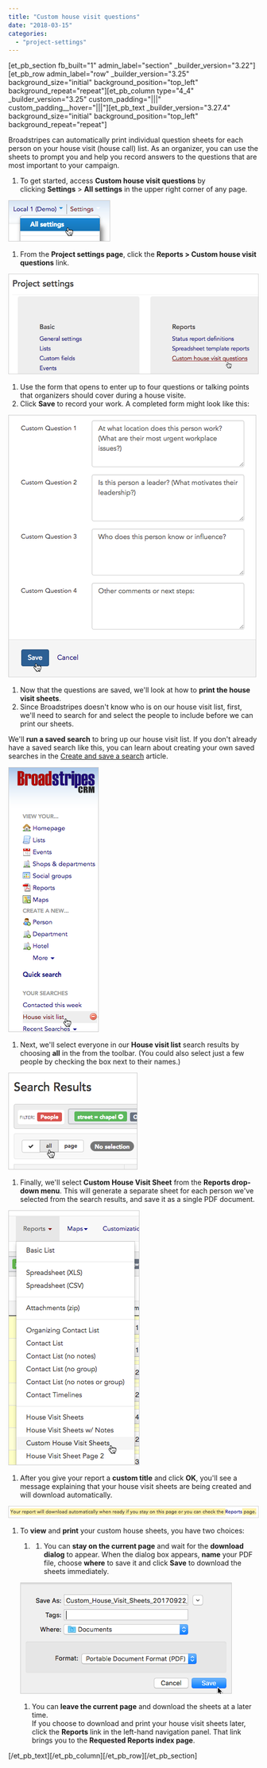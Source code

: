 ```yaml
---
title: "Custom house visit questions"
date: "2018-03-15"
categories: 
  - "project-settings"
---
```


\[et\_pb\_section fb\_built="1" admin\_label="section" \_builder\_version="3.22"\]\[et\_pb\_row admin\_label="row" \_builder\_version="3.25" background\_size="initial" background\_position="top\_left" background\_repeat="repeat"\]\[et\_pb\_column type="4\_4" \_builder\_version="3.25" custom\_padding="|||" custom\_padding\_\_hover="|||"\]\[et\_pb\_text \_builder\_version="3.27.4" background\_size="initial" background\_position="top\_left" background\_repeat="repeat"\]

Broadstripes can automatically print individual question sheets for each person on your house visit (house call) list. As an organizer, you can use the sheets to prompt you and help you record answers to the questions that are most important to your campaign.

1. To get started, access **Custom house visit questions** by clicking **Settings** > **All settings** in the upper right corner of any page.

[![](images/a347f27-AllSettingsmenu.png)](https://help.broadstripes.com/wp-content/uploads/2018/03/a347f27-AllSettingsmenu.png)

1. From the **Project settings page**, click the **Reports > Custom house visit questions** link.

[![](images/7ce2e6c-CustomHouseLink.png)](https://help.broadstripes.com/wp-content/uploads/2018/03/7ce2e6c-CustomHouseLink.png)

1. Use the form that opens to enter up to four questions or talking points that organizers should cover during a house visite.
2. Click **Save** to record your work. A completed form might look like this:

[![](images/cd989ff-CustomHouseCompleteForm.png)](https://help.broadstripes.com/wp-content/uploads/2018/03/cd989ff-CustomHouseCompleteForm.png)

1. Now that the questions are saved, we'll look at how to **print the house visit sheets**.
2. Since Broadstripes doesn't know who is on our house visit list, first, we'll need to search for and select the people to include before we can print our sheets.

We'll **run a saved search** to bring up our house visit list. If you don't already have a saved search like this, you can learn about creating your own saved searches in the [Create and save a search](https://help.broadstripes.com/help-articles/using-broadstripes/customize/create-and-save-a-search/) article.

[![](images/bd60ad8-CustomHouseRunSearch.png)](https://help.broadstripes.com/wp-content/uploads/2018/03/bd60ad8-CustomHouseRunSearch.png)

1. Next, we'll select everyone in our **House visit list** search results by choosing **all** in the from the toolbar. (You could also select just a few people by checking the box next to their names.)

[![](images/db9442f-DrivDirSelectAll.png)](https://help.broadstripes.com/wp-content/uploads/2018/03/db9442f-DrivDirSelectAll.png)

1. Finally, we'll select **Custom House Visit Sheet** from the **Reports drop-down menu**. This will generate a separate sheet for each person we've selected from the search results, and save it as a single PDF document.

[![](images/a36fcc8-CustomHouseSelectReport.png)](https://help.broadstripes.com/wp-content/uploads/2018/03/a36fcc8-CustomHouseSelectReport.png)

1. After you give your report a **custom title** and click **OK**, you'll see a message explaining that your house visit sheets are being created and will download automatically.

[![](images/e358ade-ListPdfDownloadMsg-2.png)](https://help.broadstripes.com/wp-content/uploads/2018/03/e358ade-ListPdfDownloadMsg-2.png)

1. To **view** and **print** your custom house sheets, you have two choices:
    
    1. 1. You can **stay on the current page** and wait for the **download dialog** to appear. When the dialog box appears, **name** your PDF file, choose **where** to save it and click **Save** to download the sheets immediately.
    
    [![](images/ade4f9d-CustomHouseReportDownloadPDF.png)](https://help.broadstripes.com/wp-content/uploads/2018/03/ade4f9d-CustomHouseReportDownloadPDF.png)
    
    1. You can **leave the current page** and download the sheets at a later time.  
        If you choose to download and print your house visit sheets later, click the **Reports** link in the left-hand navigation panel. That link brings you to the **Requested Reports index page**.

\[/et\_pb\_text\]\[/et\_pb\_column\]\[/et\_pb\_row\]\[/et\_pb\_section\]
